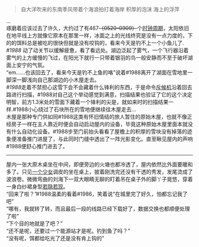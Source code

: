 >自大洋吹来的东南季风带着个海浪拍打着海岸
>积厚的泡沫 海上的浮萍  

...  
琢磨着应该过去了许久，大约过了有467~~（0520-0909）~~个[时钟周期](计时单位)，太阳依旧在地平线上方就像它原本在那里一样，冰面之上的光线终究是没有一点力度的，下的的饵料总是被吃的很快但就是没有咬钩的，看来今天是钓不上一个小鱼儿了.  
*#1988* 动了动关节以缓解疲惫，看了看远处。湖边泛起了雾气，一个飞行器沿着雾气的上方缓慢的飞过，在阳光下就行一只带着银羽的鸟一般安静而不至于破坏湖面上安宁的气氛。  
“em……也该回去了，看来今天是钓不上鱼的咯”说着#1988离开了湖面在雪地里一脚深一脚浅向自己那湖边的小木屋走去。  
*#1988*走着不禁担心这雪下会不会藏着什么锋利的东西，于是命令[斥候机](悬浮型多功能摄像)沿着回去路进行扫描，#1988对自己这个举动感觉到满意，扫描结果也验证了它的这个决定明智，前方1.3米处的雪面下藏着一个锋利的尖是，就如来时的扫描结果一样.#1988小心绕过了石块所在的雪地便继续往木屋走去…  
木屋是那种专门供如同#1988这类有怀旧情结的旅人暂住的原始木屋，也就不像正经房子一样在主人靠近时便会自动启动屋内的设备，毕竟这种原始木屋里面本就没有什么自动化设备。#1988步至门前抬头看看了屋檐上的积厚的雪块没有掉落的迹象便准备推门进屋了，与此同时门缝中透出了一阵光影变化。直至瞅见屋内的声响#1988便舒心推门进去了。  
****  
屋内一张大原木桌坐在中间，即便旁边的火塘也都冷透了，屋内依然比外面要暖和多了。只见[一个少女](#1986)调皮的坐在桌上，披着刚洗完还没有干透的秀发，发尾烫成了波浪卷。微微弯曲的刘海下一双大眼睛无聊的盯着吊在桌子外的脚丫子晃悠，穿着一身白纱裙身型[若隐若现](#1986是电子投影)。  
“回来了啦？”#1988温柔的看着#1986，笑着说“在城里完了好久，怕都忘记我了吧”  
“哪有，我就转了转，而且最后一段的线路已经下载好了，数据交换也都顺便处理了啦”  
“下个目的地就是了吧？”  
“还不是呢，还要过一个能源站才是呢。钓到鱼了吗？”  
“没有呢，饵都给吃光了还是没有肯上钩的”